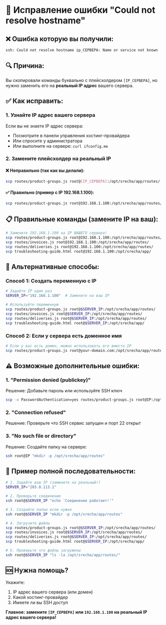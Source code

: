 # 🚨 Исправление ошибки "Could not resolve hostname"

## ❌ Ошибка которую вы получили:
```
ssh: Could not resolve hostname ip_СЕРВЕРА: Name or service not known
```

## 🔍 Причина:
Вы скопировали команды буквально с плейсхолдером `[IP_СЕРВЕРА]`, но нужно заменить его на **реальный IP адрес** вашего сервера.

## ✅ Как исправить:

### 1. Узнайте IP адрес вашего сервера
Если вы не знаете IP адрес сервера:
- Посмотрите в панели управления хостинг-провайдера
- Или спросите у администратора
- Или выполните на сервере: `curl ifconfig.me`

### 2. Замените плейсхолдер на реальный IP

#### ❌ Неправильно (так как вы делали):
```bash
scp routes/product-groups.js root@[IP_СЕРВЕРА]:/opt/srecha/app/routes/
```

#### ✅ Правильно (пример с IP 192.168.1.100):
```bash
scp routes/product-groups.js root@192.168.1.100:/opt/srecha/app/routes/
```

## 📋 Правильные команды (замените IP на ваш):

```bash
# Замените 192.168.1.100 на IP ВАШЕГО сервера!
scp routes/product-groups.js root@192.168.1.100:/opt/srecha/app/routes/
scp routes/invoices.js root@192.168.1.100:/opt/srecha/app/routes/
scp routes/deliveries.js root@192.168.1.100:/opt/srecha/app/routes/
scp troubleshooting-guide.html root@192.168.1.100:/opt/srecha/app/
```

## 🔧 Альтернативные способы:

### Способ 1: Создать переменную с IP
```bash
# Задайте IP один раз
SERVER_IP="192.168.1.100"  # Замените на ваш IP

# Используйте переменную
scp routes/product-groups.js root@$SERVER_IP:/opt/srecha/app/routes/
scp routes/invoices.js root@$SERVER_IP:/opt/srecha/app/routes/
scp routes/deliveries.js root@$SERVER_IP:/opt/srecha/app/routes/
scp troubleshooting-guide.html root@$SERVER_IP:/opt/srecha/app/
```

### Способ 2: Если у сервера есть доменное имя
```bash
# Если у вас есть домен, можно использовать его вместо IP
scp routes/product-groups.js root@your-domain.com:/opt/srecha/app/routes/
```

## ⚠️ Возможные дополнительные ошибки:

### 1. "Permission denied (publickey)"
Решение: Добавьте пароль или используйте SSH ключ
```bash
scp -o PasswordAuthentication=yes routes/product-groups.js root@IP:/opt/srecha/app/routes/
```

### 2. "Connection refused"
Решение: Проверьте что SSH сервис запущен и порт 22 открыт

### 3. "No such file or directory"
Решение: Создайте папку на сервере:
```bash
ssh root@IP "mkdir -p /opt/srecha/app/routes"
```

## 🎯 Пример полной последовательности:

```bash
# 1. Задайте ваш IP (замените на реальный!)
SERVER_IP="203.0.113.1"

# 2. Проверьте соединение
ssh root@$SERVER_IP "echo 'Соединение работает!'"

# 3. Создайте папки если нужно
ssh root@$SERVER_IP "mkdir -p /opt/srecha/app/routes"

# 4. Загрузите файлы
scp routes/product-groups.js root@$SERVER_IP:/opt/srecha/app/routes/
scp routes/invoices.js root@$SERVER_IP:/opt/srecha/app/routes/
scp routes/deliveries.js root@$SERVER_IP:/opt/srecha/app/routes/
scp troubleshooting-guide.html root@$SERVER_IP:/opt/srecha/app/

# 5. Проверьте что файлы загружены
ssh root@$SERVER_IP "ls -la /opt/srecha/app/routes/"
```

## 🆘 Нужна помощь?
Укажите:
1. IP адрес вашего сервера (или домен)
2. Какой хостинг-провайдер
3. Имеете ли вы SSH доступ

**Главное: замените `[IP_СЕРВЕРА]` или `192.168.1.100` на реальный IP адрес вашего сервера!**

